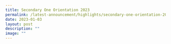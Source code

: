 ```yaml
---
title: Secondary One Orientation 2023
permalink: /latest-announcement/highlights/secondary-one-orientation-2023/
date: 2023-01-03
layout: post
description: ""
image: ""
---
```


